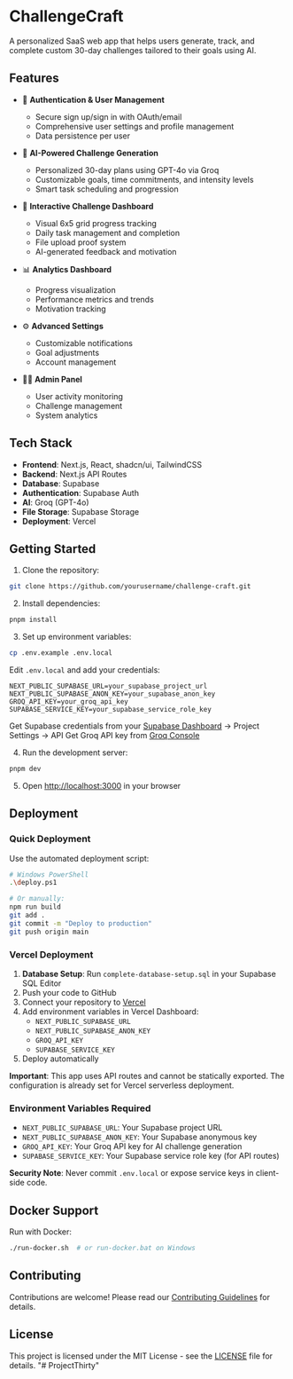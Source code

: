 # ChallengeCraft

A personalized SaaS web app that helps users generate, track, and complete custom 30-day challenges tailored to their goals using AI.

## Features

- 🔐 **Authentication & User Management**
  - Secure sign up/sign in with OAuth/email
  - Comprehensive user settings and profile management
  - Data persistence per user

- 🧠 **AI-Powered Challenge Generation**
  - Personalized 30-day plans using GPT-4o via Groq
  - Customizable goals, time commitments, and intensity levels
  - Smart task scheduling and progression

- 📅 **Interactive Challenge Dashboard**
  - Visual 6x5 grid progress tracking
  - Daily task management and completion
  - File upload proof system
  - AI-generated feedback and motivation

- 📊 **Analytics Dashboard**
  - Progress visualization
  - Performance metrics and trends
  - Motivation tracking

- ⚙️ **Advanced Settings**
  - Customizable notifications
  - Goal adjustments
  - Account management

- 🧑‍💼 **Admin Panel**
  - User activity monitoring
  - Challenge management
  - System analytics

## Tech Stack

- **Frontend**: Next.js, React, shadcn/ui, TailwindCSS
- **Backend**: Next.js API Routes
- **Database**: Supabase
- **Authentication**: Supabase Auth
- **AI**: Groq (GPT-4o)
- **File Storage**: Supabase Storage
- **Deployment**: Vercel

## Getting Started

1. Clone the repository:
```bash
git clone https://github.com/yourusername/challenge-craft.git
```

2. Install dependencies:
```bash
pnpm install
```

3. Set up environment variables:
```bash
cp .env.example .env.local
```

Edit `.env.local` and add your credentials:
```env
NEXT_PUBLIC_SUPABASE_URL=your_supabase_project_url
NEXT_PUBLIC_SUPABASE_ANON_KEY=your_supabase_anon_key
GROQ_API_KEY=your_groq_api_key
SUPABASE_SERVICE_KEY=your_supabase_service_role_key
```

Get Supabase credentials from your [Supabase Dashboard](https://app.supabase.com) → Project Settings → API
Get Groq API key from [Groq Console](https://console.groq.com/keys)

4. Run the development server:
```bash
pnpm dev
```

5. Open [http://localhost:3000](http://localhost:3000) in your browser

## Deployment

### Quick Deployment

Use the automated deployment script:
```bash
# Windows PowerShell
.\deploy.ps1

# Or manually:
npm run build
git add .
git commit -m "Deploy to production"
git push origin main
```

### Vercel Deployment

1. **Database Setup**: Run `complete-database-setup.sql` in your Supabase SQL Editor
2. Push your code to GitHub
3. Connect your repository to [Vercel](https://vercel.com)
4. Add environment variables in Vercel Dashboard:
   - `NEXT_PUBLIC_SUPABASE_URL`
   - `NEXT_PUBLIC_SUPABASE_ANON_KEY`
   - `GROQ_API_KEY`
   - `SUPABASE_SERVICE_KEY`
5. Deploy automatically

**Important**: This app uses API routes and cannot be statically exported. The configuration is already set for Vercel serverless deployment.

### Environment Variables Required

- `NEXT_PUBLIC_SUPABASE_URL`: Your Supabase project URL
- `NEXT_PUBLIC_SUPABASE_ANON_KEY`: Your Supabase anonymous key
- `GROQ_API_KEY`: Your Groq API key for AI challenge generation
- `SUPABASE_SERVICE_KEY`: Your Supabase service role key (for API routes)

**Security Note**: Never commit `.env.local` or expose service keys in client-side code.

## Docker Support

Run with Docker:
```bash
./run-docker.sh  # or run-docker.bat on Windows
```

## Contributing

Contributions are welcome! Please read our [Contributing Guidelines](CONTRIBUTING.md) for details.

## License

This project is licensed under the MIT License - see the [LICENSE](LICENSE) file for details.
"# ProjectThirty"
